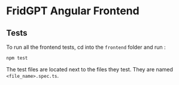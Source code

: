 # FridGPT Angular Frontend

## Tests

To run all the frontend tests, cd into the `frontend` folder and run :

```bash
npm test
```

The test files are located next to the files they test. They are named `<file_name>.spec.ts`.
